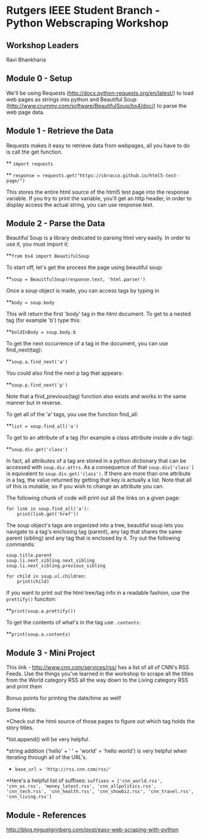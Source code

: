 # Rutgers IEEE Student Branch - Python Webscraping Workshop

## Workshop Leaders

Ravi Bhankharia

## Module 0 - Setup

We'll be using Requests (http://docs.python-requests.org/en/latest/) to load web pages as strings into python and Beautiful Soup (http://www.crummy.com/software/BeautifulSoup/bs4/doc/) to parse the web page data.

## Module 1 - Retrieve the Data

Requests makes it easy to retrieve data from webpages, all you have to do is call the get function.

** `import requests`

** `response = requests.get("https://cbracco.github.io/html5-test-page/")`

This stores the entire html source of the html5 test page into the response variable. If you try to print the variable, you'll get an http header, in order to display access the actual string, you can use response.text.

## Module 2 - Parse the Data

Beautiful Soup is a library dedicated to parsing html very easily. In order to use it, you must import it:

**`from bs4 import BeautifulSoup`

To start off, let's get the process the page using beautiful soup:

**`soup = BeauitfulSoup(response.text, 'html.parser')`

Once a soup object is made, you can access tags by typing in

**`body = soup.body`

This will return the first 'body' tag in the html document. To get to a nested tag (for example 'b') type this:

**`boldInBody = soup.body.b`

To get the next occurrence of a tag in the document, you can use find_next(tag):

**`soup.a.find_next('a')`

You could also find the next p tag that appears:

**`soup.p.find_next('p')`

Note that a find_previous(tag) function also exists and works in the same manner but in reverse.

To get all of the 'a' tags, you use the function find_all:

**`list = soup.find_all('a')`

To get to an attribute of a tag (for example a class attribute inside a div tag):

**`soup.div.get('class')`

In fact, all attributes of a tag are stored in a python dictionary that can be accessed with `soup.div.attrs`. As a consequence of that `soup.div['class']` is equivalent to `soup.div.get('class')`. If there are more than one attribute in a tag, the value returned by getting that key is actually a list. Note that all of this is mutable, so if you wish to change an attribute you can.

The following chunk of code will print out all the links on a given page:

```
for link in soup.find_all('a'):
    print(link.get('href'))
```

The soup object's tags are organized into a tree, beautiful soup lets you navigate to a tag's enclosing tag (parent), any tag that shares the same parent (sibling) and any tag that is enclosed by it. Try out the following commands:

```
soup.title.parent
soup.li.next_sibling.next_sibling
soup.li.next_sibling.previous_sibling

for child in soup.ul.children:
    print(child)
```

If you want to print out the html tree/tag info in a readable fashion, use the `prettify()` funciton:

**`print(soup.a.prettify())`

To get the contents of what's in the tag use `.contents`:

**`print(soup.a.contents)`

## Module 3 - Mini Project

This link - http://www.cnn.com/services/rss/ has a list of all of CNN's RSS Feeds. Use the things you've learned in the workshop to scrape all the titles from the World category RSS all the way down to the Living category RSS and print them

Bonus points for printing the date/time as well!

Some Hints:

*Check out the html source of those pages to figure out which tag holds the story titles.

*list.append() will be very helpful.

*string addition ('hello' + ' ' + 'world' = 'hello world') is very helpful when iterating through all of the URL's.

* `base_url = 'http://rss.cnn.com/rss/'`

*Here's a helpful list of suffixes: `suffixes = ['cnn_world.rss', 'cnn_us.rss', 'money_latest.rss', 'cnn_allpolitics.rss', 'cnn_tech.rss', 'cnn_health.rss', 'cnn_showbiz.rss', 'cnn_travel.rss', 'cnn_living.rss']`

## Module - References
http://blog.miguelgrinberg.com/post/easy-web-scraping-with-python
